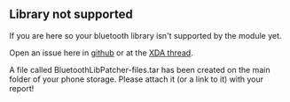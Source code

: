 ## Library not supported

If you are here so your bluetooth library isn't supported by the module yet.

Open an issue here in [github](https://github.com/Magisk-Modules-Repo/BluetoothLibraryPatcher/issues/new) or at the [XDA thread](https://forum.xda-developers.com/galaxy-note-9/development/zip-libbluetooth-patcher-fix-losing-t4017735).

A file called BluetoothLibPatcher-files.tar has been created on the main folder of your phone storage.
Please attach it (or a link to it) with your report!
